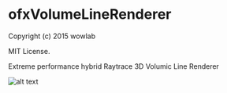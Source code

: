 ofxVolumeLineRenderer
=========

Copyright (c) 2015 wowlab

MIT License.

Extreme performance hybrid Raytrace 3D Volumic Line Renderer

![alt text](https://github.com/wowdevjp/ofxVolumeLineRenderer/ss.png)
